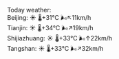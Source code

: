 Today weather:  
Beijing: ☀️   🌡️+31°C 🌬️↖11km/h  
Tianjin: ☀️   🌡️+34°C 🌬️↗19km/h  
Shijiazhuang: ☀️   🌡️+33°C 🌬️↑22km/h  
Tangshan: ☀️   🌡️+33°C 🌬️↗32km/h  
